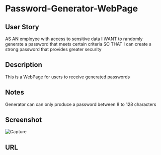 # Password-Generator-WebPage

## User Story
AS AN employee with access to sensitive data
I WANT to randomly generate a password that meets certain criteria
SO THAT I can create a strong password that provides greater security

## Description
This is a WebPage for users to receive generated passwords

## Notes
Generator can can only produce a password between 8 to 128 characters

## Screenshot
![Capture](https://user-images.githubusercontent.com/109838413/192106507-6d45b1fd-9a7c-4e0b-947f-0b8fb2e1a4ab.PNG)

## URL
